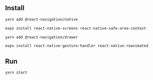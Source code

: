 ## Install

```bash
yarn add @react-navigation/native

expo install react-native-screens react-native-safe-area-context

yarn add @react-navigation/drawer

expo install react-native-gesture-handler react-native-reanimated
```

## Run

```bash
yarn start
```
